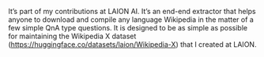 It’s part of my contributions at LAION AI. It’s an end-end extractor that helps anyone to download and compile any language Wikipedia in the matter of a few simple QnA type questions. It is designed to be as simple as possible for maintaining the Wikipedia X dataset (https://huggingface.co/datasets/laion/Wikipedia-X) that I created at LAION. 


